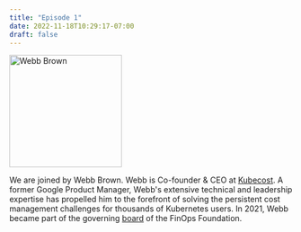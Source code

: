 ```yaml
---
title: "Episode 1"
date: 2022-11-18T10:29:17-07:00
draft: false
---
```


<img src="webb-brown.png" alt="Webb Brown" style="width:200px;"/>

We are joined by Webb Brown. Webb is Co-founder & CEO at [Kubecost](https://kubecost.com). A former Google Product Manager,
Webb's extensive technical and leadership expertise has propelled him to the forefront of solving the persistent 
cost management challenges for thousands of Kubernetes users. In 2021, Webb became part of the governing [board](https://www.finops.org/about/governing-board/) 
of the FinOps Foundation.
